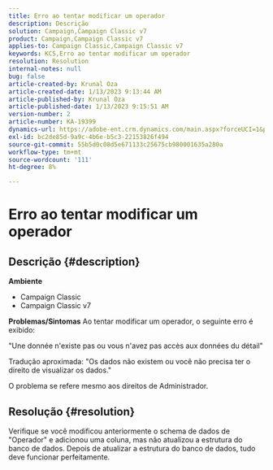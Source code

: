 ```yaml
---
title: Erro ao tentar modificar um operador
description: Descrição
solution: Campaign,Campaign Classic v7
product: Campaign,Campaign Classic v7
applies-to: Campaign Classic,Campaign Classic v7
keywords: KCS,Erro ao tentar modificar um operador
resolution: Resolution
internal-notes: null
bug: false
article-created-by: Krunal Oza
article-created-date: 1/13/2023 9:13:44 AM
article-published-by: Krunal Oza
article-published-date: 1/13/2023 9:15:51 AM
version-number: 2
article-number: KA-19399
dynamics-url: https://adobe-ent.crm.dynamics.com/main.aspx?forceUCI=1&pagetype=entityrecord&etn=knowledgearticle&id=542a2e92-2293-ed11-aad1-6045bd006793
exl-id: bc2de85d-9a9c-4b6e-b5c3-22153826f494
source-git-commit: 55b5d0c08d5e671133c25675cb980001635a280a
workflow-type: tm+mt
source-wordcount: '111'
ht-degree: 8%

---
```


# Erro ao tentar modificar um operador

## Descrição {#description}

<b>Ambiente</b>
- Campaign Classic
- Campaign Classic v7



<b>Problemas/Sintomas</b>
Ao tentar modificar um operador, o seguinte erro é exibido:

&quot;Une donnée n&#39;existe pas ou vous n&#39;avez pas accès aux données du détail&quot;

Tradução aproximada: &quot;Os dados não existem ou você não precisa ter o direito de visualizar os dados.&quot;

O problema se refere mesmo aos direitos de Administrador.


## Resolução {#resolution}


Verifique se você modificou anteriormente o schema de dados de &quot;Operador&quot; e adicionou uma coluna, mas não atualizou a estrutura do banco de dados. Depois de atualizar a estrutura do banco de dados, tudo deve funcionar perfeitamente.
